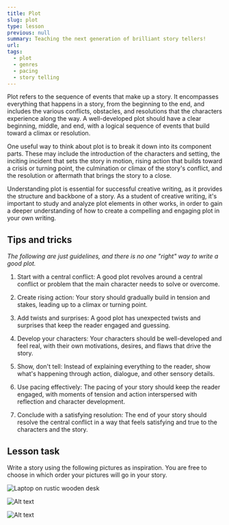 ```yaml
---
title: Plot
slug: plot
type: lesson
previous: null
summary: Teaching the next generation of brilliant story tellers!
url:
tags:
  - plot
  - genres
  - pacing
  - story telling
---
```


Plot refers to the sequence of events that make up a story. It encompasses everything that happens in a story, from the beginning to the end, and includes the various conflicts, obstacles, and resolutions that the characters experience along the way. A well-developed plot should have a clear beginning, middle, and end, with a logical sequence of events that build toward a climax or resolution.

One useful way to think about plot is to break it down into its component parts. These may include the introduction of the characters and setting, the inciting incident that sets the story in motion, rising action that builds toward a crisis or turning point, the culmination or climax of the story's conflict, and the resolution or aftermath that brings the story to a close.

Understanding plot is essential for successful creative writing, as it provides the structure and backbone of a story. As a student of creative writing, it's important to study and analyze plot elements in other works, in order to gain a deeper understanding of how to create a compelling and engaging plot in your own writing.

## Tips and tricks

_The following are just guidelines, and there is no one "right" way to write a good plot._

1. Start with a central conflict: A good plot revolves around a central conflict or problem that the main character needs to solve or overcome.

2. Create rising action: Your story should gradually build in tension and stakes, leading up to a climax or turning point.

3. Add twists and surprises: A good plot has unexpected twists and surprises that keep the reader engaged and guessing.

4. Develop your characters: Your characters should be well-developed and feel real, with their own motivations, desires, and flaws that drive the story.

5. Show, don't tell: Instead of explaining everything to the reader, show what's happening through action, dialogue, and other sensory details.

6. Use pacing effectively: The pacing of your story should keep the reader engaged, with moments of tension and action interspersed with reflection and character development.

7. Conclude with a satisfying resolution: The end of your story should resolve the central conflict in a way that feels satisfying and true to the characters and the story.

## Lesson task

Write a story using the following pictures as inspiration. You are free to choose in which order your pictures will go in your story.

![Laptop on rustic wooden desk](https://fastly.picsum.photos/id/9/5000/3269.jpg?hmac=cZKbaLeduq7rNB8X-bigYO8bvPIWtT-mh8GRXtU3vPc)

![Alt text](https://picsum.photos/id/1/200/300)

![Alt text](https://picsum.photos/id/11/100/100)
